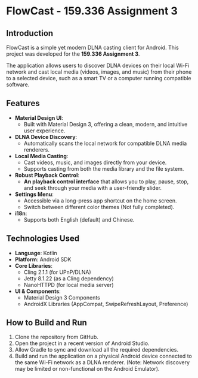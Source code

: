 # FlowCast - 159.336 Assignment 3

## Introduction

FlowCast is a simple yet modern DLNA casting client for Android. This project was developed for the **159.336 Assignment 3**.

The application allows users to discover DLNA devices on their local Wi-Fi network and cast local media (videos, images, and music) from their phone to a selected device, such as a smart TV or a computer running compatible software.

## Features

-   **Material Design UI**:
    -   Built with Material Design 3, offering a clean, modern, and intuitive user experience.
-   **DLNA Device Discovery**:
    -   Automatically scans the local network for compatible DLNA media renderers.
-   **Local Media Casting**:
    -   Cast videos, music, and images directly from your device.
    -   Supports casting from both the media library and the file system.
-   **Robust Playback Control**:
    -   **An playback control interface** that allows you to play, pause, stop, and seek through your media with a user-friendly slider.
-   **Settings Menu**:
    -   Accessible via a long-press app shortcut on the home screen.
    -   Switch between different color themes (Not fully completed).
-   **i18n**:
    -   Supports both English (default) and Chinese.


## Technologies Used

-   **Language**: Kotlin
-   **Platform**: Android SDK
-   **Core Libraries**:
    -   Cling 2.1.1 (for UPnP/DLNA)
    -   Jetty 8.1.22 (as a Cling dependency)
    -   NanoHTTPD (for local media server)
-   **UI & Components**:
    -   Material Design 3 Components
    -   AndroidX Libraries (AppCompat, SwipeRefreshLayout, Preference)

## How to Build and Run

1.  Clone the repository from GitHub.
2.  Open the project in a recent version of Android Studio.
3.  Allow Gradle to sync and download all the required dependencies.
4.  Build and run the application on a physical Android device connected to the same Wi-Fi network as a DLNA renderer. (Note: Network discovery may be limited or non-functional on the Android Emulator).
